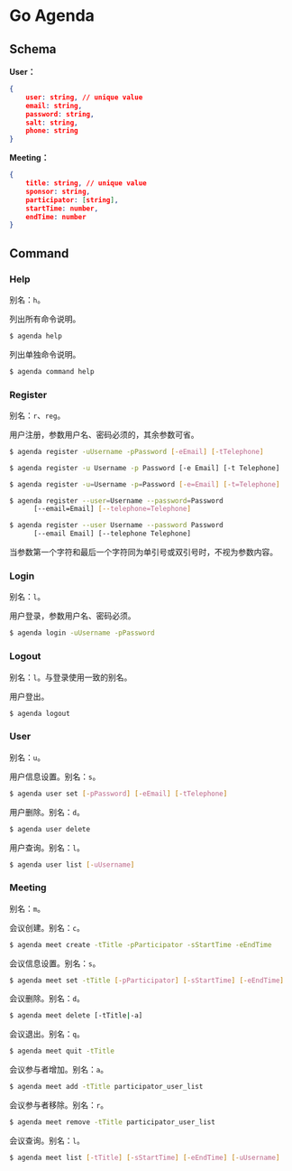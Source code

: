 # Go Agenda

## Schema

**User：**

```json
{
    user: string, // unique value
    email: string,
    password: string,
    salt: string,
    phone: string
}
```

**Meeting：**

```json
{
    title: string, // unique value
    sponsor: string,
    participator: [string],
    startTime: number,
    endTime: number
}
```

## Command

### Help

别名：`h`。

列出所有命令说明。

```sh
$ agenda help
```

列出单独命令说明。

```sh
$ agenda command help
```

### Register

别名：`r`、`reg`。

用户注册，参数用户名、密码必须的，其余参数可省。

```sh
$ agenda register -uUsername -pPassword [-eEmail] [-tTelephone]

$ agenda register -u Username -p Password [-e Email] [-t Telephone]

$ agenda register -u=Username -p=Password [-e=Email] [-t=Telephone]

$ agenda register --user=Username --password=Password
      [--email=Email] [--telephone=Telephone]

$ agenda register --user Username --password Password
      [--email Email] [--telephone Telephone]
```

当参数第一个字符和最后一个字符同为单引号或双引号时，不视为参数内容。

### Login

别名：`l`。

用户登录，参数用户名、密码必须。

```sh
$ agenda login -uUsername -pPassword
```

### Logout

别名：`l`。与登录使用一致的别名。

用户登出。

```sh
$ agenda logout
```

### User

别名：`u`。

用户信息设置。别名：`s`。

```sh
$ agenda user set [-pPassword] [-eEmail] [-tTelephone]
```

用户删除。别名：`d`。

```sh
$ agenda user delete
```

用户查询。别名：`l`。

```sh
$ agenda user list [-uUsername]
```

### Meeting

别名：`m`。

会议创建。别名：`c`。

```sh
$ agenda meet create -tTitle -pParticipator -sStartTime -eEndTime
```

会议信息设置。别名：`s`。

```sh
$ agenda meet set -tTitle [-pParticipator] [-sStartTime] [-eEndTime]
```

会议删除。别名：`d`。

```sh
$ agenda meet delete [-tTitle|-a]
```

会议退出。别名：`q`。

```sh
$ agenda meet quit -tTitle
```

会议参与者增加。别名：`a`。

```sh
$ agenda meet add -tTitle participator_user_list
```

会议参与者移除。别名：`r`。

```sh
$ agenda meet remove -tTitle participator_user_list
```

会议查询。别名：`l`。

```sh
$ agenda meet list [-tTitle] [-sStartTime] [-eEndTime] [-uUsername]
```

